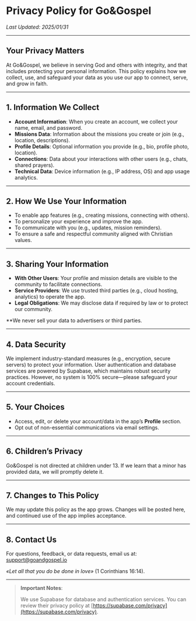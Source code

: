# Privacy Policy for Go&Gospel

_Last Updated: 2025/01/31_

---

## Your Privacy Matters

At Go&Gospel, we believe in serving God and others with integrity, and that includes protecting your personal information. This policy explains how we collect, use, and safeguard your data as you use our app to connect, serve, and grow in faith.

---

## 1. Information We Collect

- **Account Information**: When you create an account, we collect your name, email, and password.
- **Missions Data**: Information about the missions you create or join (e.g., location, descriptions).
- **Profile Details**: Optional information you provide (e.g., bio, profile photo, location).
- **Connections**: Data about your interactions with other users (e.g., chats, shared prayers).
- **Technical Data**: Device information (e.g., IP address, OS) and app usage analytics.

---

## 2. How We Use Your Information

- To enable app features (e.g., creating missions, connecting with others).
- To personalize your experience and improve the app.
- To communicate with you (e.g., updates, mission reminders).
- To ensure a safe and respectful community aligned with Christian values.

---

## 3. Sharing Your Information

- **With Other Users**: Your profile and mission details are visible to the community to facilitate connections.
- **Service Providers**: We use trusted third parties (e.g., cloud hosting, analytics) to operate the app.
- **Legal Obligations**: We may disclose data if required by law or to protect our community.

\*\*We never sell your data to advertisers or third parties.

---

## 4. Data Security

We implement industry-standard measures (e.g., encryption, secure servers) to protect your information. User authentication and database services are powered by Supabase, which maintains robust security practices. However, no system is 100% secure—please safeguard your account credentials.

---

## 5. Your Choices

- Access, edit, or delete your account/data in the app’s **Profile** section.
- Opt out of non-essential communications via email settings.

---

## 6. Children’s Privacy

Go&Gospel is not directed at children under 13. If we learn that a minor has provided data, we will promptly delete it.

---

## 7. Changes to This Policy

We may update this policy as the app grows. Changes will be posted here, and continued use of the app implies acceptance.

---

## 8. Contact Us

For questions, feedback, or data requests, email us at:  
[support@goandgospel.io](mailto:support@goandgospel.com)

_«Let all that you do be done in love»_ (1 Corinthians 16:14).

---

> **Important Notes**:
>
> We use Supabase for database and authentication services. You can review their privacy policy at [https://supabase.com/privacy](https://supabase.com/privacy).
